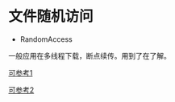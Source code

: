 # 文件随机访问

- RandomAccess

一般应用在多线程下载，断点续传。用到了在了解。

[可参考1](https://blog.csdn.net/qq_40100414/article/details/120179117)

[可参考2](https://www.jianshu.com/p/1d2f957d6c95)